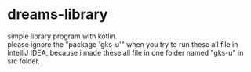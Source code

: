 # dreams-library
simple library program with kotlin. <br>
please ignore the "package 'gks-u'" when you try to run these all file in IntelliJ IDEA, because i made these all file in one folder named "gks-u" in src folder.
